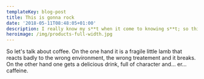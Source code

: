 ```yaml
---
templateKey: blog-post
title: This is gonna rock
date: '2018-05-11T08:48:05+01:00'
description: I really know my s**t when it come to knowing s**t; so this is going to rock.
heroimage: /img/products-full-width.jpg
---
```

So let's talk about coffee. On the one hand it is a fragile little lamb that reacts badly to the wrong environment, the wrong treatement and it breaks. On the other hand one gets a delicious drink, full of character and... er... caffeine.
